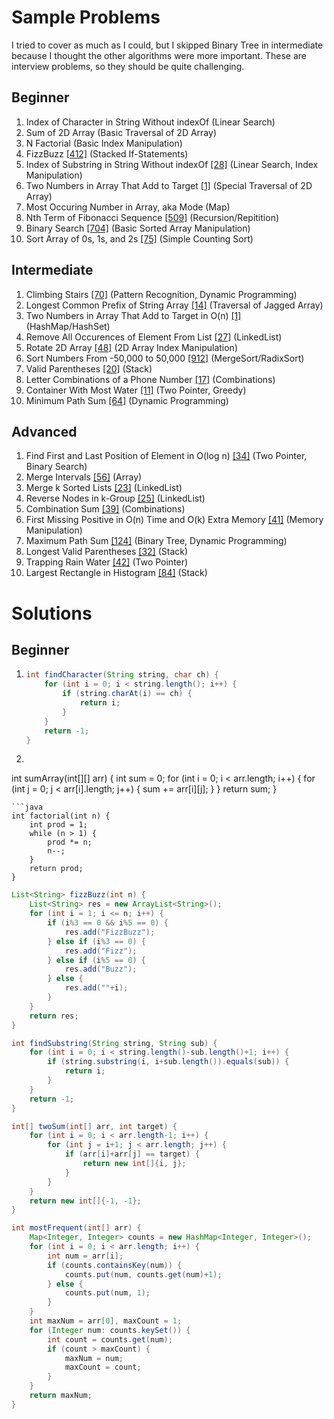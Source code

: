 # Sample Problems
I tried to cover as much as I could, but I skipped Binary Tree in intermediate because I thought the other algorithms were more important. These are interview problems, so they should be quite challenging.

## Beginner
 1. Index of Character in String Without indexOf (Linear Search)
 2. Sum of 2D Array (Basic Traversal of 2D Array)
 3. N Factorial (Basic Index Manipulation)
 4. FizzBuzz [[412]](https://leetcode.com/problems/fizz-buzz/) (Stacked If-Statements)
 5. Index of Substring in String Without indexOf [[28]](https://leetcode.com/problems/implement-strstr/) (Linear Search, Index Manipulation)
 6. Two Numbers in Array That Add to Target [[1]](https://leetcode.com/problems/two-sum/) (Special Traversal of 2D Array)
 7. Most Occuring Number in Array, aka Mode (Map)
 8. Nth Term of Fibonacci Sequence [[509]](https://leetcode.com/problems/fibonacci-number/) (Recursion/Repitition)
 9. Binary Search [[704]](https://leetcode.com/problems/binary-search/) (Basic Sorted Array Manipulation)
 10. Sort Array of 0s, 1s, and 2s [[75]](https://leetcode.com/problems/sort-colors/) (Simple Counting Sort)

## Intermediate
 1. Climbing Stairs [[70]](https://leetcode.com/problems/climbing-stairs/) (Pattern Recognition, Dynamic Programming)
 2. Longest Common Prefix of String Array [[14]](https://leetcode.com/problems/longest-common-prefix/) (Traversal of Jagged Array)
 3. Two Numbers in Array That Add to Target in O(n) [[1]](https://leetcode.com/problems/two-sum/) (HashMap/HashSet)
 4. Remove All Occurences of Element From List [[27]](https://leetcode.com/problems/remove-element/) (LinkedList)
 5. Rotate 2D Array [[48]](https://leetcode.com/problems/rotate-image/) (2D Array Index Manipulation)
 6. Sort Numbers From -50,000 to 50,000 [[912]](https://leetcode.com/problems/sort-an-array/) (MergeSort/RadixSort)
 7. Valid Parentheses [[20]](https://leetcode.com/problems/valid-parentheses/) (Stack)
 8. Letter Combinations of a Phone Number [[17]](https://leetcode.com/problems/letter-combinations-of-a-phone-number/) (Combinations)
 9. Container With Most Water [[11]](https://leetcode.com/problems/container-with-most-water/) (Two Pointer, Greedy)
 10. Minimum Path Sum [[64]](https://leetcode.com/problems/minimum-path-sum/) (Dynamic Programming)

## Advanced
 1. Find First and Last Position of Element in O(log n) [[34]](https://leetcode.com/problems/find-first-and-last-position-of-element-in-sorted-array/) (Two Pointer, Binary Search)
 2. Merge Intervals [[56]](https://leetcode.com/problems/merge-intervals/) (Array)
 3. Merge k Sorted Lists [[23]](https://leetcode.com/problems/merge-k-sorted-lists) (LinkedList)
 4. Reverse Nodes in k-Group [[25]](https://leetcode.com/problems/reverse-nodes-in-k-group/) (LinkedList)
 5. Combination Sum [[39]](https://leetcode.com/problems/combination-sum/) (Combinations)
 6. First Missing Positive in O(n) Time and O(k) Extra Memory [[41]](https://leetcode.com/problems/first-missing-positive/) (Memory Manipulation)
 7. Maximum Path Sum [[124]](https://leetcode.com/problems/binary-tree-maximum-path-sum/) (Binary Tree, Dynamic Programming)
 8. Longest Valid Parentheses [[32]](https://leetcode.com/problems/longest-valid-parentheses/) (Stack)
 9. Trapping Rain Water [[42]](https://leetcode.com/problems/trapping-rain-water/) (Two Pointer)
 10. Largest Rectangle in Histogram [[84]](https://leetcode.com/problems/largest-rectangle-in-histogram/) (Stack)

# Solutions
## Beginner
1. ```java
   int findCharacter(String string, char ch) {
       for (int i = 0; i < string.length(); i++) {
           if (string.charAt(i) == ch) {
               return i;
           }
       }
       return -1;
   }
   ```
2. ```java
int sumArray(int[][] arr) {
    int sum = 0;
    for (int i = 0; i < arr.length; i++) {
        for (int j = 0; j < arr[i].length; j++) {
            sum += arr[i][j];
        }
    }
    return sum;
}
```
```java
int factorial(int n) {
    int prod = 1;
    while (n > 1) {
        prod *= n;
        n--;
    }
    return prod;
}
```
```java
List<String> fizzBuzz(int n) {
    List<String> res = new ArrayList<String>();
    for (int i = 1; i <= n; i++) {
        if (i%3 == 0 && i%5 == 0) {
            res.add("FizzBuzz");
        } else if (i%3 == 0) {
            res.add("Fizz");
        } else if (i%5 == 0) {
            res.add("Buzz");
        } else {
            res.add(""+i);
        }
    }
    return res;
}
```
```java
int findSubstring(String string, String sub) {
    for (int i = 0; i < string.length()-sub.length()+1; i++) {
        if (string.substring(i, i+sub.length()).equals(sub)) {
            return i;
        }
    }
    return -1;
}
```
```java
int[] twoSum(int[] arr, int target) {
    for (int i = 0; i < arr.length-1; i++) {
        for (int j = i+1; j < arr.length; j++) {
            if (arr[i]+arr[j] == target) {
                return new int[]{i, j};
            }
        }
    }
    return new int[]{-1, -1};
}
```
```java
int mostFrequent(int[] arr) {
    Map<Integer, Integer> counts = new HashMap<Integer, Integer>();
    for (int i = 0; i < arr.length; i++) {
        int num = arr[i];
        if (counts.containsKey(num)) {
            counts.put(num, counts.get(num)+1);
        } else {
            counts.put(num, 1);
        }
    }
    int maxNum = arr[0], maxCount = 1;
    for (Integer num: counts.keySet()) {
        int count = counts.get(num);
        if (count > maxCount) {
            maxNum = num;
            maxCount = count;
        }
    }
    return maxNum;
}
```
